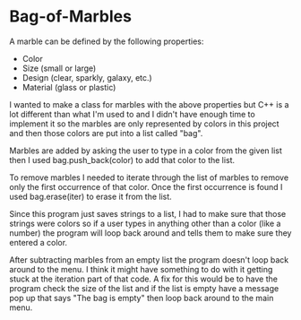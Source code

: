 # Bag-of-Marbles

A marble can be defined by the following properties:
* Color
* Size    (small or large)
* Design  (clear, sparkly, galaxy, etc.)
* Material  (glass or plastic)

I wanted to make a class for marbles with the above properties but C++ is a lot different than what I'm used to and I didn't have enough time to implement it so the marbles are only represented by colors in this project and then those colors are put into a list called "bag". 

Marbles are added by asking the user to type in a color from the given list then I used bag.push_back(color) to add that color to the list.

To remove marbles I needed to iterate through the list of marbles to remove only the first occurrence of that color. Once the first occurrence is found I used bag.erase(iter) to erase it from the list.

Since this program just saves strings to a list, I had to make sure that those strings were colors so if a user types in anything other than a color (like a number) the program will loop back around and tells them to make sure they entered a color. 

After subtracting marbles from an empty list the program doesn't loop back around to the menu. I think it might have something to do with it getting stuck at the iteration part of that code. A fix for this would be to have the program check the size of the list and if the list is empty have a message pop up that says "The bag is empty" then loop back around to the main menu.
